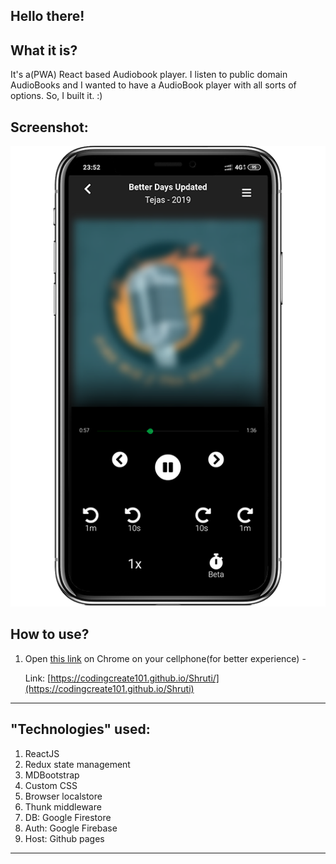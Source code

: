 ## Hello there!

## What it is?

It's a(PWA) React based Audiobook player. I listen to public domain AudioBooks and I wanted to have a AudioBook player with all sorts of options. So, I built it. :)

## Screenshot:

![ScreenShot](ScreenShots/player.png 'Screenshot')

## How to use?

1. Open [this link](https://codingcreate101.github.io/Shruti) on Chrome on your cellphone(for better experience) -

   Link: [https://codingcreate101.github.io/Shruti/](https://codingcreate101.github.io/Shruti)

---

## "Technologies" used:

1. ReactJS
1. Redux state management
1. MDBootstrap
1. Custom CSS
1. Browser localstore
1. Thunk middleware
1. DB: Google Firestore
1. Auth: Google Firebase
1. Host: Github pages

---
